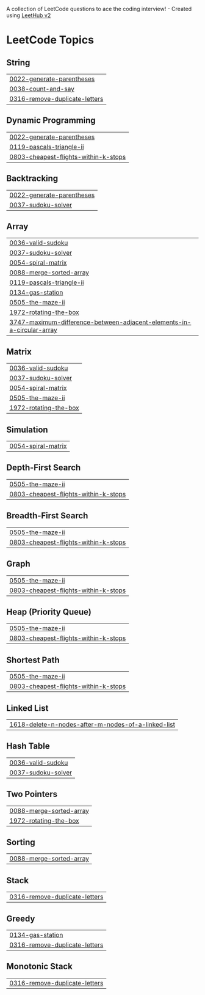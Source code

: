 A collection of LeetCode questions to ace the coding interview! - Created using [LeetHub v2](https://github.com/arunbhardwaj/LeetHub-2.0)

<!---LeetCode Topics Start-->
# LeetCode Topics
## String
|  |
| ------- |
| [0022-generate-parentheses](https://github.com/seanyzhang/LeetCode/tree/master/0022-generate-parentheses) |
| [0038-count-and-say](https://github.com/seanyzhang/LeetCode/tree/master/0038-count-and-say) |
| [0316-remove-duplicate-letters](https://github.com/seanyzhang/LeetCode/tree/master/0316-remove-duplicate-letters) |
## Dynamic Programming
|  |
| ------- |
| [0022-generate-parentheses](https://github.com/seanyzhang/LeetCode/tree/master/0022-generate-parentheses) |
| [0119-pascals-triangle-ii](https://github.com/seanyzhang/LeetCode/tree/master/0119-pascals-triangle-ii) |
| [0803-cheapest-flights-within-k-stops](https://github.com/seanyzhang/LeetCode/tree/master/0803-cheapest-flights-within-k-stops) |
## Backtracking
|  |
| ------- |
| [0022-generate-parentheses](https://github.com/seanyzhang/LeetCode/tree/master/0022-generate-parentheses) |
| [0037-sudoku-solver](https://github.com/seanyzhang/LeetCode/tree/master/0037-sudoku-solver) |
## Array
|  |
| ------- |
| [0036-valid-sudoku](https://github.com/seanyzhang/LeetCode/tree/master/0036-valid-sudoku) |
| [0037-sudoku-solver](https://github.com/seanyzhang/LeetCode/tree/master/0037-sudoku-solver) |
| [0054-spiral-matrix](https://github.com/seanyzhang/LeetCode/tree/master/0054-spiral-matrix) |
| [0088-merge-sorted-array](https://github.com/seanyzhang/LeetCode/tree/master/0088-merge-sorted-array) |
| [0119-pascals-triangle-ii](https://github.com/seanyzhang/LeetCode/tree/master/0119-pascals-triangle-ii) |
| [0134-gas-station](https://github.com/seanyzhang/LeetCode/tree/master/0134-gas-station) |
| [0505-the-maze-ii](https://github.com/seanyzhang/LeetCode/tree/master/0505-the-maze-ii) |
| [1972-rotating-the-box](https://github.com/seanyzhang/LeetCode/tree/master/1972-rotating-the-box) |
| [3747-maximum-difference-between-adjacent-elements-in-a-circular-array](https://github.com/seanyzhang/LeetCode/tree/master/3747-maximum-difference-between-adjacent-elements-in-a-circular-array) |
## Matrix
|  |
| ------- |
| [0036-valid-sudoku](https://github.com/seanyzhang/LeetCode/tree/master/0036-valid-sudoku) |
| [0037-sudoku-solver](https://github.com/seanyzhang/LeetCode/tree/master/0037-sudoku-solver) |
| [0054-spiral-matrix](https://github.com/seanyzhang/LeetCode/tree/master/0054-spiral-matrix) |
| [0505-the-maze-ii](https://github.com/seanyzhang/LeetCode/tree/master/0505-the-maze-ii) |
| [1972-rotating-the-box](https://github.com/seanyzhang/LeetCode/tree/master/1972-rotating-the-box) |
## Simulation
|  |
| ------- |
| [0054-spiral-matrix](https://github.com/seanyzhang/LeetCode/tree/master/0054-spiral-matrix) |
## Depth-First Search
|  |
| ------- |
| [0505-the-maze-ii](https://github.com/seanyzhang/LeetCode/tree/master/0505-the-maze-ii) |
| [0803-cheapest-flights-within-k-stops](https://github.com/seanyzhang/LeetCode/tree/master/0803-cheapest-flights-within-k-stops) |
## Breadth-First Search
|  |
| ------- |
| [0505-the-maze-ii](https://github.com/seanyzhang/LeetCode/tree/master/0505-the-maze-ii) |
| [0803-cheapest-flights-within-k-stops](https://github.com/seanyzhang/LeetCode/tree/master/0803-cheapest-flights-within-k-stops) |
## Graph
|  |
| ------- |
| [0505-the-maze-ii](https://github.com/seanyzhang/LeetCode/tree/master/0505-the-maze-ii) |
| [0803-cheapest-flights-within-k-stops](https://github.com/seanyzhang/LeetCode/tree/master/0803-cheapest-flights-within-k-stops) |
## Heap (Priority Queue)
|  |
| ------- |
| [0505-the-maze-ii](https://github.com/seanyzhang/LeetCode/tree/master/0505-the-maze-ii) |
| [0803-cheapest-flights-within-k-stops](https://github.com/seanyzhang/LeetCode/tree/master/0803-cheapest-flights-within-k-stops) |
## Shortest Path
|  |
| ------- |
| [0505-the-maze-ii](https://github.com/seanyzhang/LeetCode/tree/master/0505-the-maze-ii) |
| [0803-cheapest-flights-within-k-stops](https://github.com/seanyzhang/LeetCode/tree/master/0803-cheapest-flights-within-k-stops) |
## Linked List
|  |
| ------- |
| [1618-delete-n-nodes-after-m-nodes-of-a-linked-list](https://github.com/seanyzhang/LeetCode/tree/master/1618-delete-n-nodes-after-m-nodes-of-a-linked-list) |
## Hash Table
|  |
| ------- |
| [0036-valid-sudoku](https://github.com/seanyzhang/LeetCode/tree/master/0036-valid-sudoku) |
| [0037-sudoku-solver](https://github.com/seanyzhang/LeetCode/tree/master/0037-sudoku-solver) |
## Two Pointers
|  |
| ------- |
| [0088-merge-sorted-array](https://github.com/seanyzhang/LeetCode/tree/master/0088-merge-sorted-array) |
| [1972-rotating-the-box](https://github.com/seanyzhang/LeetCode/tree/master/1972-rotating-the-box) |
## Sorting
|  |
| ------- |
| [0088-merge-sorted-array](https://github.com/seanyzhang/LeetCode/tree/master/0088-merge-sorted-array) |
## Stack
|  |
| ------- |
| [0316-remove-duplicate-letters](https://github.com/seanyzhang/LeetCode/tree/master/0316-remove-duplicate-letters) |
## Greedy
|  |
| ------- |
| [0134-gas-station](https://github.com/seanyzhang/LeetCode/tree/master/0134-gas-station) |
| [0316-remove-duplicate-letters](https://github.com/seanyzhang/LeetCode/tree/master/0316-remove-duplicate-letters) |
## Monotonic Stack
|  |
| ------- |
| [0316-remove-duplicate-letters](https://github.com/seanyzhang/LeetCode/tree/master/0316-remove-duplicate-letters) |
<!---LeetCode Topics End-->